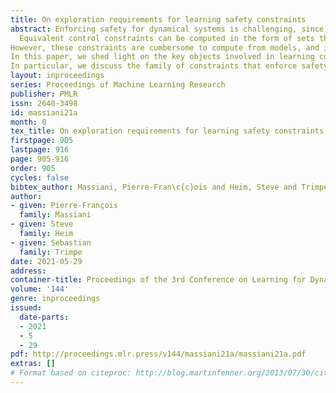 ```yaml
---
title: On exploration requirements for learning safety constraints
abstract: Enforcing safety for dynamical systems is challenging, since it requires constraint satisfaction along trajectory predictions.
  Equivalent control constraints can be computed in the form of sets that enforce positive invariance, and can thus guarantee safety in feedback controllers without predictions.
However, these constraints are cumbersome to compute from models, and it is not yet well established how to infer constraints from data.
In this paper, we shed light on the key objects involved in learning control constraints from data in a model-free setting.
In particular, we discuss the family of constraints that enforce safety in the context of a nominal control policy, and expose that these constraints do not need to be accurate everywhere. They only need to correctly exclude a subset of the state-actions that would cause failure, which we call the critical set.
layout: inproceedings
series: Proceedings of Machine Learning Research
publisher: PMLR
issn: 2640-3498
id: massiani21a
month: 0
tex_title: On exploration requirements for learning safety constraints
firstpage: 905
lastpage: 916
page: 905-916
order: 905
cycles: false
bibtex_author: Massiani, Pierre-Fran\c{c}ois and Heim, Steve and Trimpe, Sebastian
author:
- given: Pierre-François
  family: Massiani
- given: Steve
  family: Heim
- given: Sebastian
  family: Trimpe
date: 2021-05-29
address:
container-title: Proceedings of the 3rd Conference on Learning for Dynamics and Control
volume: '144'
genre: inproceedings
issued:
  date-parts:
  - 2021
  - 5
  - 29
pdf: http://proceedings.mlr.press/v144/massiani21a/massiani21a.pdf
extras: []
# Format based on citeproc: http://blog.martinfenner.org/2013/07/30/citeproc-yaml-for-bibliographies/
---
```


